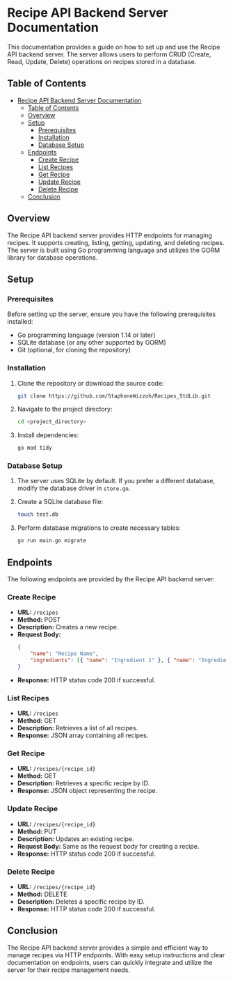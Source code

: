 # Recipe API Backend Server Documentation

This documentation provides a guide on how to set up and use the Recipe API backend server. The server allows users to perform CRUD (Create, Read, Update, Delete) operations on recipes stored in a database.

## Table of Contents

- [Recipe API Backend Server Documentation](#recipe-api-backend-server-documentation)
  - [Table of Contents](#table-of-contents)
  - [Overview ](#overview-)
  - [Setup ](#setup-)
    - [Prerequisites ](#prerequisites-)
    - [Installation ](#installation-)
    - [Database Setup ](#database-setup-)
  - [Endpoints ](#endpoints-)
    - [Create Recipe ](#create-recipe-)
    - [List Recipes ](#list-recipes-)
    - [Get Recipe ](#get-recipe-)
    - [Update Recipe ](#update-recipe-)
    - [Delete Recipe ](#delete-recipe-)
  - [Conclusion](#conclusion)

## Overview <a name="overview"></a>

The Recipe API backend server provides HTTP endpoints for managing recipes. It supports creating, listing, getting, updating, and deleting recipes. The server is built using Go programming language and utilizes the GORM library for database operations.

## Setup <a name="setup"></a>

### Prerequisites <a name="prerequisites"></a>

Before setting up the server, ensure you have the following prerequisites installed:

-   Go programming language (version 1.14 or later)
-   SQLite database (or any other supported by GORM)
-   Git (optional, for cloning the repository)

### Installation <a name="installation"></a>

1. Clone the repository or download the source code:

    ```bash
    git clone https://github.com/StaphoneWizzoh/Recipes_StdLib.git
    ```

2. Navigate to the project directory:

    ```bash
    cd <project_directory>
    ```

3. Install dependencies:
    ```bash
    go mod tidy
    ```

### Database Setup <a name="database-setup"></a>

1. The server uses SQLite by default. If you prefer a different database, modify the database driver in `store.go`.

2. Create a SQLite database file:

    ```bash
    touch test.db
    ```

3. Perform database migrations to create necessary tables:
    ```bash
    go run main.go migrate
    ```

## Endpoints <a name="endpoints"></a>

The following endpoints are provided by the Recipe API backend server:

### Create Recipe <a name="create-recipe"></a>

-   **URL:** `/recipes`
-   **Method:** POST
-   **Description:** Creates a new recipe.
-   **Request Body:**
    ```json
    {
        "name": "Recipe Name",
        "ingredients": [{ "name": "Ingredient 1" }, { "name": "Ingredient 2" }]
    }
    ```
-   **Response:** HTTP status code 200 if successful.

### List Recipes <a name="list-recipes"></a>

-   **URL:** `/recipes`
-   **Method:** GET
-   **Description:** Retrieves a list of all recipes.
-   **Response:** JSON array containing all recipes.

### Get Recipe <a name="get-recipe"></a>

-   **URL:** `/recipes/{recipe_id}`
-   **Method:** GET
-   **Description:** Retrieves a specific recipe by ID.
-   **Response:** JSON object representing the recipe.

### Update Recipe <a name="update-recipe"></a>

-   **URL:** `/recipes/{recipe_id}`
-   **Method:** PUT
-   **Description:** Updates an existing recipe.
-   **Request Body:** Same as the request body for creating a recipe.
-   **Response:** HTTP status code 200 if successful.

### Delete Recipe <a name="delete-recipe"></a>

-   **URL:** `/recipes/{recipe_id}`
-   **Method:** DELETE
-   **Description:** Deletes a specific recipe by ID.
-   **Response:** HTTP status code 200 if successful.

## Conclusion

The Recipe API backend server provides a simple and efficient way to manage recipes via HTTP endpoints. With easy setup instructions and clear documentation on endpoints, users can quickly integrate and utilize the server for their recipe management needs.
